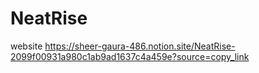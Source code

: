 # NeatRise
website
https://sheer-gaura-486.notion.site/NeatRise-2099f00931a980c1ab9ad1637c4a459e?source=copy_link
